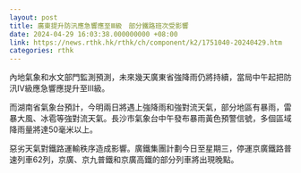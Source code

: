 ```yaml
---
layout: post
title: 廣東提升防汛應急響應至Ⅲ級　部分鐵路班次受影響
date: 2024-04-29 16:03:38.000000000 +08:00
link: https://news.rthk.hk/rthk/ch/component/k2/1751040-20240429.htm
categories: rthk
---
```


內地氣象和水文部門監測預測，未來幾天廣東省強降雨仍將持續，當局中午起把防汛Ⅳ級應急響應提升至Ⅲ級。

而湖南省氣象台預計，今明兩日將遇上強降雨和強對流天氣，部分地區有暴雨，雷暴大風、冰雹等強對流天氣。長沙市氣象台中午發布暴雨黃色預警信號，多個區域降雨量將達50毫米以上。

惡劣天氣對鐵路運輸秩序造成影響。廣鐵集團計劃今日至星期三，停運京廣鐵路普速列車62列，京廣、京九普鐵和京廣高鐵的部分列車將出現晚點。
